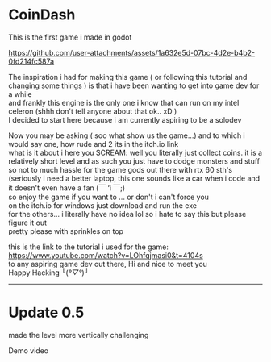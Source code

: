 # CoinDash

This is the first game i made in godot  

https://github.com/user-attachments/assets/1a632e5d-07bc-4d2e-b4b2-0fd214fc587a


The inspiration i had for making this game ( or following this tutorial and changing some things ) is that i have been wanting to get into game dev for a while  
and frankly this engine is the only one i know that can run on my intel celeron (shhh don't tell anyone about that ok.. xD )  
I decided to start here because i am currently aspiring to be a solodev  

Now you may be asking ( soo what show us the game...) and to which i would say one, how rude and 2 its in the itch.io link  
what is it about i here you SCREAM: well you literally just collect coins. it is a relatively short level and as such you just have to dodge monsters and stuff  
so not to much hassle for the game gods out there with rtx 60 sth's (seriously i need a better laptop, this one sounds like a car when i code and it doesn't even have a fan (￣ ‘i ￣;)  
so enjoy the game if you want to ... or don't i can't force you  
on the itch.io for windows just download and run the exe  
for the others... i literally have no idea lol so i hate to say this but please figure it out  
pretty please with sprinkles on top  

this is the link to the tutorial i used for the game: https://www.youtube.com/watch?v=LOhfqjmasi0&t=4104s  
to any aspiring game dev out there, Hi and nice to meet you  
Happy Hacking ╰(*°▽°*)╯ 

--------------------------------------------------------------------------------------------
# Update 0.5  

 made the level more vertically challenging  

Demo video  


